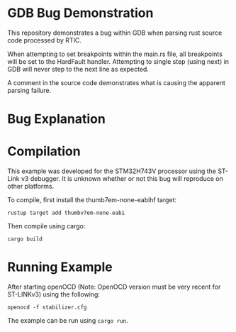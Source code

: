 # GDB Bug Demonstration
This repository demonstrates a bug within GDB when parsing rust source code processed by RTIC.

When attempting to set breakpoints within the main.rs file, all breakpoints will be set to the
HardFault handler. Attempting to single step (using next) in GDB will never step to the next line as
expected.

A comment in the source code demonstrates what is causing the apparent parsing failure.

# Bug Explanation
# Compilation

This example was developed for the STM32H743V processor using the ST-Link v3 debugger. It is unknown
whether or not this bug will reproduce on other platforms.

To compile, first install the thumb7em-none-eabihf target:
```
rustup target add thumbv7em-none-eabi
```

Then compile using cargo:
```
cargo build
```

# Running Example

After starting openOCD (Note: OpenOCD version must be very recent for ST-LINKv3) using the
following:
```
openocd -f stabilizer.cfg
```

The example can be run using `cargo run`.
